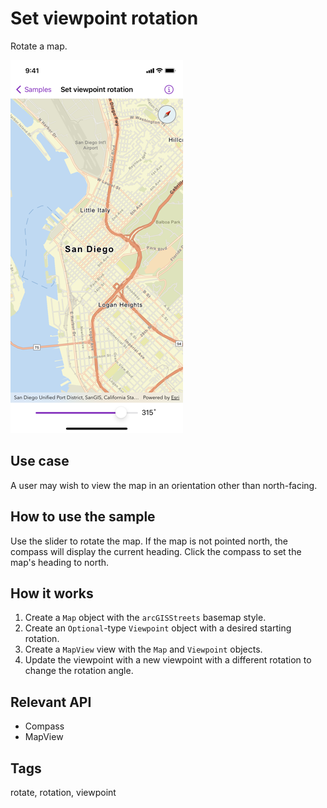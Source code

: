 # Set viewpoint rotation

Rotate a map.

![Image of set viewpoint rotation](set-viewpoint-rotation.png)

## Use case

A user may wish to view the map in an orientation other than north-facing.

## How to use the sample

Use the slider to rotate the map. If the map is not pointed north, the compass will display the current heading. Click the compass to set the map's heading to north.

## How it works

1. Create a `Map` object with the `arcGISStreets` basemap style.
2. Create an `Optional`-type `Viewpoint` object with a desired starting rotation.
3. Create a `MapView` view with the `Map` and `Viewpoint` objects.
4. Update the viewpoint with a new viewpoint with a different rotation to change the rotation angle.

## Relevant API

* Compass
* MapView

## Tags

rotate, rotation, viewpoint
